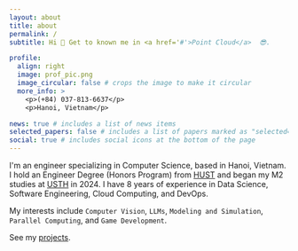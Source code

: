 ```yaml
---
layout: about
title: about
permalink: /
subtitle: Hi 👋 Get to known me in <a href='#'>Point Cloud</a>  😎.

profile:
  align: right
  image: prof_pic.png
  image_circular: false # crops the image to make it circular
  more_info: >
    <p>(+84) 037-813-6637</p>
    <p>Hanoi, Vietnam</p>

news: true # includes a list of news items
selected_papers: false # includes a list of papers marked as "selected={true}"
social: true # includes social icons at the bottom of the page
---
```


I'm an engineer specializing in Computer Science, based in Hanoi, Vietnam. I hold an Engineer Degree (Honors Program) from [HUST](https://hust.edu.vn/en/) and began my M2 studies at [USTH](https://usth.edu.vn/en) in 2024. I have 8 years of experience in Data Science, Software Engineering, Cloud Computing, and DevOps.

My interests include `Computer Vision`, `LLMs`, `Modeling and Simulation`, `Parallel Computing`, and `Game Development`. 

See my [projects](/projects/).

